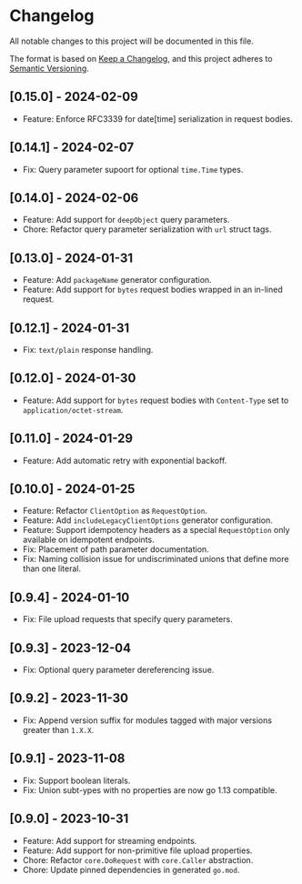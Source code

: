 # Changelog

All notable changes to this project will be documented in this file.

The format is based on [Keep a Changelog](https://keepachangelog.com/en/1.0.0/),
and this project adheres to [Semantic Versioning](https://semver.org/spec/v2.0.0.html).

<!-- ## Unreleased -->

## [0.15.0] - 2024-02-09

- Feature: Enforce RFC3339 for date[time] serialization in request bodies.

## [0.14.1] - 2024-02-07

- Fix: Query parameter supoort for optional `time.Time` types.

## [0.14.0] - 2024-02-06

- Feature: Add support for `deepObject` query parameters.
- Chore: Refactor query parameter serialization with `url` struct tags.

## [0.13.0] - 2024-01-31

- Feature: Add `packageName` generator configuration.
- Feature: Add support for `bytes` request bodies wrapped in an in-lined request.

## [0.12.1] - 2024-01-31

- Fix: `text/plain` response handling.

## [0.12.0] - 2024-01-30

- Feature: Add support for `bytes` request bodies with `Content-Type` set to
  `application/octet-stream`.

## [0.11.0] - 2024-01-29

- Feature: Add automatic retry with exponential backoff.

## [0.10.0] - 2024-01-25

- Feature: Refactor `ClientOption` as `RequestOption`.
- Feature: Add `includeLegacyClientOptions` generator configuration.
- Feature: Support idempotency headers as a special `RequestOption` only available on
  idempotent endpoints.
- Fix: Placement of path parameter documentation.
- Fix: Naming collision issue for undiscriminated unions that define more than one
  literal.

## [0.9.4] - 2024-01-10

- Fix: File upload requests that specify query parameters.

## [0.9.3] - 2023-12-04

- Fix: Optional query parameter dereferencing issue.

## [0.9.2] - 2023-11-30

- Fix: Append version suffix for modules tagged with major versions greater than `1.X.X`.

## [0.9.1] - 2023-11-08

- Fix: Support boolean literals.
- Fix: Union subt-ypes with no properties are now go 1.13 compatible.

## [0.9.0] - 2023-10-31

- Feature: Add support for streaming endpoints.
- Feature: Add support for non-primitive file upload properties.
- Chore: Refactor `core.DoRequest` with `core.Caller` abstraction.
- Chore: Update pinned dependencies in generated `go.mod`.
